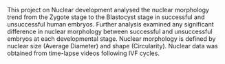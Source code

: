 This project on Nuclear development analysed the nuclear morphology trend from the Zygote stage to the Blastocyst stage in successful and unsuccessful human embryos.
Further analysis examined any significant difference in nuclear morphology between successful and unsuccessful embryos at each developmental stage.
Nuclear morphology is defined by nuclear size (Average Diameter) and shape (Circularity). Nuclear data was obtained from time-lapse videos following IVF cycles.
